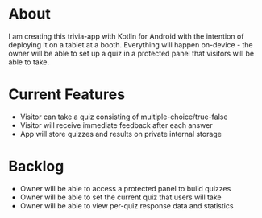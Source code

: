 # About
I am creating this trivia-app with Kotlin for Android with the intention of deploying it on a tablet at a booth. Everything will happen on-device - the owner will be able to set up a quiz in a protected panel that visitors will be able to take.

# Current Features
- Visitor can take a quiz consisting of multiple-choice/true-false
- Visitor will receive immediate feedback after each answer
- App will store quizzes and results on private internal storage

# Backlog
- Owner will be able to access a protected panel to build quizzes
- Owner will be able to set the current quiz that users will take
- Owner will be able to view per-quiz response data and statistics


